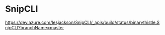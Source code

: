# SnipCLI
https://dev.azure.com/lesjackson/SnipCLI/_apis/build/status/binarythistle.SnipCLI?branchName=master